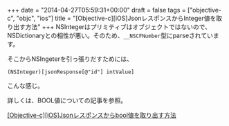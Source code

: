 +++
date = "2014-04-27T05:59:31+00:00"
draft = false
tags = ["objective-c", "objc", "ios"]
title = "[Objective-c][iOS]JsonレスポンスからInteger値を取り出す方法"
+++
NSIntegerはプリミティブはオブジェクトではないので、NSDictionaryとの相性が悪い。そのため、`__NSCFNumber`型にparseされています。

そこからNSIngeterを引っ張りだすためには、

	(NSInteger)[jsonResponse[@"id"] intValue]
	
	
こんな感じ。

詳しくは、BOOL値についての記事を参照。

[[Objective-c][iOS]Jsonレスポンスからbool値を取り出す方法](http://threetreeslight.com/post/79966068804/objective-c-ios-json-bool)
